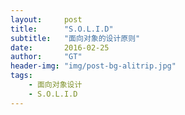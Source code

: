 ```yaml
---
layout:     post
title:      "S.O.L.I.D"
subtitle:   "面向对象的设计原则"
date:       2016-02-25
author:     "GT"
header-img: "img/post-bg-alitrip.jpg"
tags:
    - 面向对象设计
    - S.O.L.I.D
---
```

<div id="top"></div>







<div id="footer"></div>

